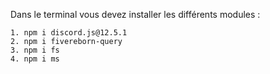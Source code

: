 
Dans le terminal vous devez installer les différents modules :
```
1. npm i discord.js@12.5.1
2. npm i fivereborn-query
3. npm i fs
4. npm i ms
```





